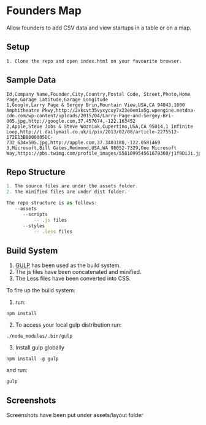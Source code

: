 # Founders Map
Allow founders to add CSV data and view startups in a table or on a map.

## Setup
```
1. Clone the repo and open index.html on your favourite browser.
```

## Sample Data
```
Id,Company Name,Founder,City,Country,Postal Code, Street,Photo,Home Page,Garage Latitude,Garage Longitude
1,Google,Larry Page & Sergey Brin,Mountain View,USA,CA 94043,1600 Amphitheatre Pkwy,http://2xkcvt35vyxycuy7x23e0em1a5g.wpengine.netdna-cdn.com/wp-content/uploads/2015/04/Larry-Page-and-Sergey-Bri-005.jpg,http://google.com,37.457674,-122.163452
2,Apple,Steve Jobs & Steve Wozniak,Cupertino,USA,CA 95014,1 Infinite Loop,http://i.dailymail.co.uk/i/pix/2013/02/08/article-2275512-172E13BB000005DC-732_634x505.jpg,http://apple.com,37.3403188,-122.0581469
3,Microsoft,Bill Gates,Redmond,USA,WA 98052-7329,One Microsoft Way,https://pbs.twimg.com/profile_images/558109954561679360/j1f9DiJi.jpeg,http://microsoft.com,37.472189,-122.190191
```

## Repo Structure
```javascript
1. The source files are under the assets folder.
2. The minified files are under dist folder.

The repo structure is as follows:
   --assets
      --scripts
          -- .js files
      --styles
          -- .less files
```

## Build System
1. [GULP](http://gulpjs.com/) has been used as the build system.
2. The js files have been concatenated and minified.
3. The Less files have been converted into CSS.

To fire up the build system:
1. run: 
```
npm install
```
2. To access your local gulp distribution run:
```
./node_modules/.bin/gulp
```
3. Install gulp globally
```
npm install -g gulp
```
and run:
```
gulp
```

## Screenshots
Screenshots have been put under assets/layout folder

